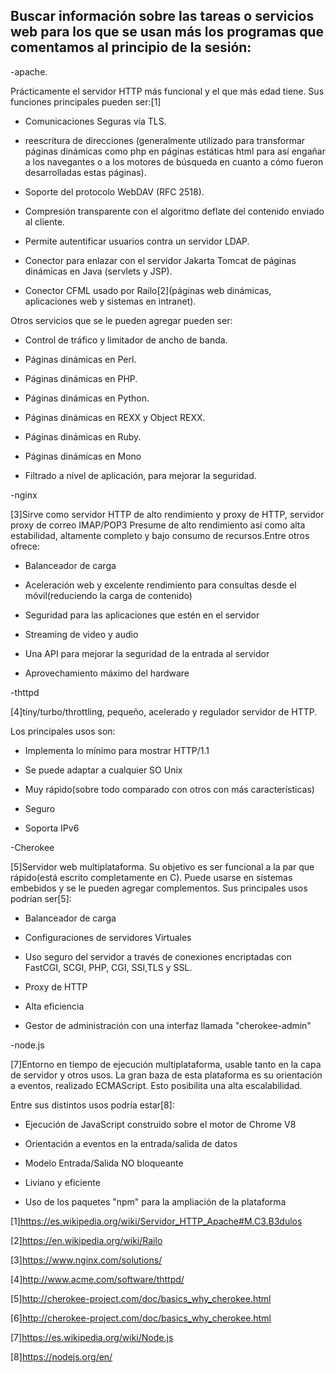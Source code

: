 ## Buscar información sobre las tareas o servicios web para los que se usan más los programas que comentamos al principio de la sesión: 

-apache.

  Prácticamente el servidor HTTP más funcional y el que más edad tiene. Sus funciones principales pueden ser:[1]
   
   - Comunicaciones Seguras vía TLS.
   
   - reescritura de direcciones (generalmente utilizado para transformar páginas dinámicas como php en páginas estáticas html para así engañar a los navegantes o a los motores de búsqueda en cuanto a cómo fueron desarrolladas estas páginas).
   
   - Soporte del protocolo WebDAV (RFC 2518).
   
   - Compresión transparente con el algoritmo deflate del contenido enviado al cliente.
   
   - Permite autentificar usuarios contra un servidor LDAP.
   
   - Conector para enlazar con el servidor Jakarta Tomcat de páginas dinámicas en Java (servlets y JSP).
   
   - Conector CFML usado por Railo[2](páginas web dinámicas, aplicaciones web y sistemas en intranet).
  
  Otros servicios que se le pueden agregar pueden ser:
  
   - Control de tráfico y limitador de ancho de banda.
   
   - Páginas dinámicas en Perl.
   
   - Páginas dinámicas en PHP.
   
   - Páginas dinámicas en Python.
   
   - Páginas dinámicas en REXX y Object REXX.
   
   - Páginas dinámicas en Ruby.
   
   - Páginas dinámicas en Mono
   
   - Filtrado a nivel de aplicación, para mejorar la seguridad.
   
   
-nginx

  [3]Sirve como servidor HTTP de alto rendimiento y proxy de HTTP, servidor proxy de correo IMAP/POP3
  Presume de alto rendimiento así como alta estabilidad, altamente completo y bajo consumo de 
  recursos.Entre otros ofrece:
  - Balanceador de carga
  
  - Aceleración web y excelente rendimiento para consultas desde el móvil(reduciendo la carga de contenido)
    
  - Seguridad para las aplicaciones que estén en el servidor
    
  - Streaming de video y audio
    
  - Una API para mejorar la seguridad de la entrada al servidor
    
  - Aprovechamiento máximo del hardware
    
    
-thttpd
  
   [4]tiny/turbo/throttling, pequeño, acelerado y regulador servidor de HTTP.
   
   Los principales usos son:
   
   - Implementa lo mínimo para mostrar HTTP/1.1
   
   - Se puede adaptar a cualquier SO Unix
   
   - Muy rápido(sobre todo comparado con otros con más características)
   
   - Seguro
   
   - Soporta IPv6
  
  
 -Cherokee
  
  [5]Servidor web multiplataforma. Su objetivo es ser funcional a la par que rápido(está
  escrito completamente en C). Puede usarse en sistemas embebidos y se le pueden agregar
  complementos. 
  Sus principales usos podrían ser[5]:
  - Balanceador de carga
    
  - Configuraciones de servidores Virtuales
    
  - Uso seguro del servidor a través de conexiones encriptadas con FastCGI, SCGI, PHP, CGI, SSI,TLS y SSL.
  
  - Proxy de HTTP
  
  - Alta eficiencia
  
  - Gestor de administración con una interfaz llamada "cherokee-admin"
    

-node.js

  [7]Entorno en tiempo de ejecución multiplataforma, usable tanto en la capa de servidor
  y otros usos. La gran baza de esta plataforma es su orientación a eventos, realizado
  ECMAScript. Esto posibilita una alta escalabilidad.
  
  Entre sus distintos usos podría estar[8]:
  
  - Ejecución de JavaScript construido sobre el motor de Chrome V8
  
  - Orientación a eventos en la entrada/salida de datos
  
  - Modelo Entrada/Salida NO bloqueante
  
  - Liviano y eficiente
  
  - Uso de los paquetes "npm" para la ampliación de la plataforma  
  

[1]https://es.wikipedia.org/wiki/Servidor_HTTP_Apache#M.C3.B3dulos

[2]https://en.wikipedia.org/wiki/Railo

[3]https://www.nginx.com/solutions/

[4]http://www.acme.com/software/thttpd/

[5]http://cherokee-project.com/doc/basics_why_cherokee.html

[6]http://cherokee-project.com/doc/basics_why_cherokee.html

[7]https://es.wikipedia.org/wiki/Node.js

[8]https://nodejs.org/en/
